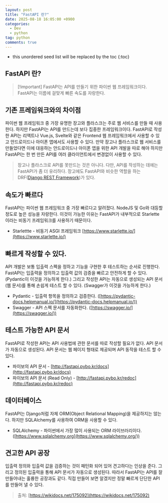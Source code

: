 ```yaml
---
layout: post
title: "FastAPI 란?"
date: 2025-08-18 16:05:00 +0900
categories: 
  - Dev
  - python
tag: python
comments: true
---
```


* this unordered seed list will be replaced by the toc
{:toc}


## FastAPI 란?

>[!important] FastAPI는 API를 만들기 위한 파이썬 웹 프레임워크이다. FastAPI는 이름에 걸맞게 빠른 속도를 자랑한다.


## 기존 프레임워크와의 차이점

파이썬 웹 프레임워크 중 가장 유명한 장고와 플라스크는 주로 웹 서비스를 만들 때 사용한다. 하지만 FastAPI는 API를 만드는데 보다 집중한 프레임워크이다. FastAPI로 작성한 API는 리액트나 Vue.js, Svelte와 같은 Frontend 웹 프레임워크에서 사용할 수 있고 안드로이드나 아이폰 앱에서도 사용할 수 있다. 만약 장고나 플라스크로 웹 서비스를 만들었다면 이에 대응하는 안드로이드나 아이폰 앱을 위한 API 개발을 따로 해야 하지만 FastAPI는 한 번 만든 API를 여러 클라이언트에서 변경없이 사용할 수 있다.

> 장고나 플라스크로 API를 못만드는 것은 아니다. 다만, API를 작성하는 데에는 FastAPI가 좀 더 유리하다. 장고에도 FastAPI와 비슷한 역할을 하는 DRF([Django REST Framework](https://www.django-rest-framework.org/))가 있다.


## 속도가 빠르다

FastAPI는 파이썬 웹 프레임워크 중 가장 빠르다고 알려졌다.  NodeJS 및 Go와 대등할 정도로 높은 성능을 자랑한다. 이것이 가능한 이유는 FastAPI가 내부적으로 Starlette이라는 비동기 프레임워크를 사용하기 때문이다.

- Starlettte - 비동기 ASGI 프레임워크 [https://www.starlette.io/](https://www.starlette.io/)


## 빠르게 작성할 수 있다.

API 개발은 보통 입출력 스펙을 정하고 기능을 구현한 후 테스트하는 순서로 진행한다. FastAPI는 입출력을 정의하고 입출력 값의 검증을 빠르고 안전하게 할 수 있다. (Pydantic이 이것을 가능하게 한다.) 그리고 작성한 API는 자동으로 생성되는 API 문서(웹 문서)를 통해 손쉽게 테스트 할 수 있다. (Swagger가 이것을 가능하게 한다.)

- Pydantic - 입출력 항목을 정의하고 검증한다. ([https://pydantic-docs.helpmanual.io/](https://pydantic-docs.helpmanual.io/))
- Swagger -  API 스펙 문서를 자동화한다. ([https://swagger.io/](https://swagger.io/))


## 테스트 가능한 API 문서

FastAPI로 작성한 API는 API 사용법에 관한 문서를 따로 작성할 필요가 없다. API 문서가 자동으로 생성된다. API 문서는 웹 페이지 형태로 제공되며 API 동작을 테스트 할 수 있다.

- 파이보의 API 문서 - [http://fastapi.pybo.kr/docs](http://fastapi.pybo.kr/docs)
- 파이보의 API 문서 (Read Only) - [http://fastapi.pybo.kr/redoc](http://fastapi.pybo.kr/redoc)


## 데이터베이스

FastAPI는 Django처럼 자체 ORM(Object Relational Mapping)을 제공하지는 않는다. 하지만 SQLAlchemy를 사용하여  ORM을 사용할 수 있다.

- SQLAlchemy - 파이썬에서 가장 많이 사용되는 ORM 라이브러리이다. ([https://www.sqlalchemy.org](https://www.sqlalchemy.org/))


## 견고한 API 공장

입출력 정의와 입출력 값을 검증하는 것이 패턴화 되어 있어 견고하다는 인상을 준다. 그리고 정의된 입출력을 통해 API 문서가 자동으로 생성된다. 따라서 FastAPI는 API를 잘 만들어내는 훌륭한 공장과도 같다. 직접 만들어 보면 알겠지만 정말 빠르게 단단한 API를 만들어 낼 수 있다.


> 출처: [https://wikidocs.net/175092](https://wikidocs.net/175092)